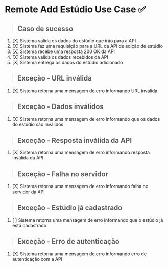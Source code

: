 # Remote Add Estúdio Use Case ✅

> ## Caso de sucesso
1. [X] Sistema valida os dados do estúdio que irão para a API
2. [X] Sistema faz uma requisição para a URL da API de adição de estúdio
3. [X] Sistema recebe uma resposta 200 OK da API
4. [X] Sistema valida os dados recebidos da API
5. [X] Sistema entrega os dados do estúdio adicionado

> ## Exceção - URL inválida
1. [X] Sistema retorna uma mensagem de erro informando URL inválida

> ## Exceção - Dados inválidos
1. [X] Sistema retorna uma mensagem de erro informando que os dados do estúdio são inválidos
    
> ## Exceção - Resposta inválida da API
1. [X] Sistema retorna uma mensagem de erro informando resposta inválida da API

> ## Exceção - Falha no servidor
1. [X] Sistema retorna uma mensagem de erro informando falha no servidor da API

> ## Exceção - Estúdio já cadastrado
1. [ ] Sistema retorna uma mensagem de erro informando que o estúdio já está cadastrado

> ## Exceção - Erro de autenticação
1. [X] Sistema retorna uma mensagem de erro informando erro de autenticação com a API

